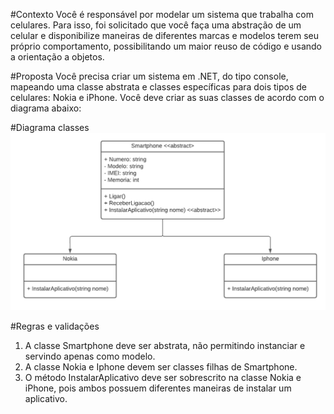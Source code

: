 #Contexto
Você é responsável por modelar um sistema que trabalha com celulares. Para isso, foi solicitado que você faça uma abstração de um celular e disponibilize maneiras de diferentes marcas e modelos terem seu próprio comportamento, possibilitando um maior reuso de código e usando a orientação a objetos.

#Proposta
Você precisa criar um sistema em .NET, do tipo console, mapeando uma classe abstrata e classes específicas para dois tipos de celulares: Nokia e iPhone. Você deve criar as suas classes de acordo com o diagrama abaixo:

#Diagrama classes
![Diagrama](diagrama.png)

#Regras e validações
1. A classe Smartphone deve ser abstrata, não permitindo instanciar e servindo apenas como modelo.
2. A classe Nokia e Iphone devem ser classes filhas de Smartphone.
3. O método InstalarAplicativo deve ser sobrescrito na classe Nokia e iPhone, pois ambos possuem diferentes maneiras de instalar um aplicativo.